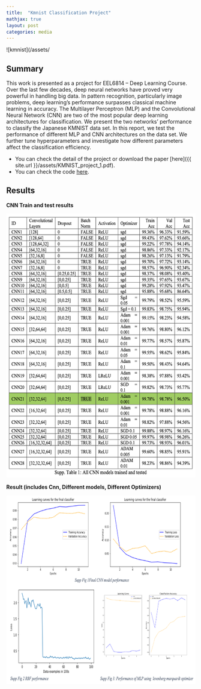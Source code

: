 ```yaml
---
title:  "Kmnist Classification Project"
mathjax: true
layout: post
categories: media
---
```


![kmnist](/assets/


## Summary

This work is presented as a project for EEL6814 – Deep Learning Course. Over the last few decades, deep neural networks have proved very powerful in handling big data. In pattern recognition, particularly image problems, deep learning’s performance surpasses classical machine learning in accuracy. The Multilayer Perceptron (MLP) and the Convolutional Neural Network (CNN) are two of the most popular deep learning architectures for classification. We present the two networks’ performance to classify the Japanese KMNIST data set. In this report, we test the performance of different MLP and CNN architectures on the data set. We further tune hyperparameters and investigate how different parameters affect the classification efficiency.
- You can check the detail of the project or download the paper [here]({{ site.url }}/assets/KMNIST_project_1.pdf).
- You can check the code [here](https://github.com/GijungLee/Kmnist_Project).

## Results

**CNN Train and test results**

<img src="https://github.com/GijungLee/Kmnist_Project/raw/main/data/Picture1.png" width="1000" height="700">

**Result (includes Cnn, Different models, Different Optimizers)**

<img src="https://github.com/GijungLee/Kmnist_Project/raw/main/data/Picture2.png" width="1000" height="500">
